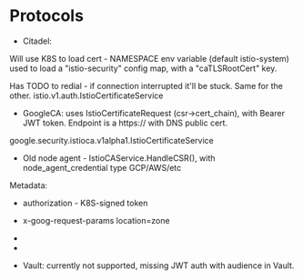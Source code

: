 
# Protocols

- Citadel: 

Will use K8S to load cert - NAMESPACE env variable (default istio-system) used to load a "istio-security"
config map, with a "caTLSRootCert" key.

Has TODO to redial - if connection interrupted it'll be stuck. Same for the other.
istio.v1.auth.IstioCertificateService


- GoogleCA: uses IstioCertificateRequest (csr->cert_chain),  with Bearer JWT token.
Endpoint is a https:// with DNS public cert.

google.security.istioca.v1alpha1.IstioCertificateService


- Old node agent - IstioCAService.HandleCSR(), with node_agent_credential type GCP/AWS/etc

Metadata: 
- authorization - K8S-signed token
- x-goog-request-params location=zone
- 

- 
- Vault: currently not supported, missing JWT auth with audience in Vault.
